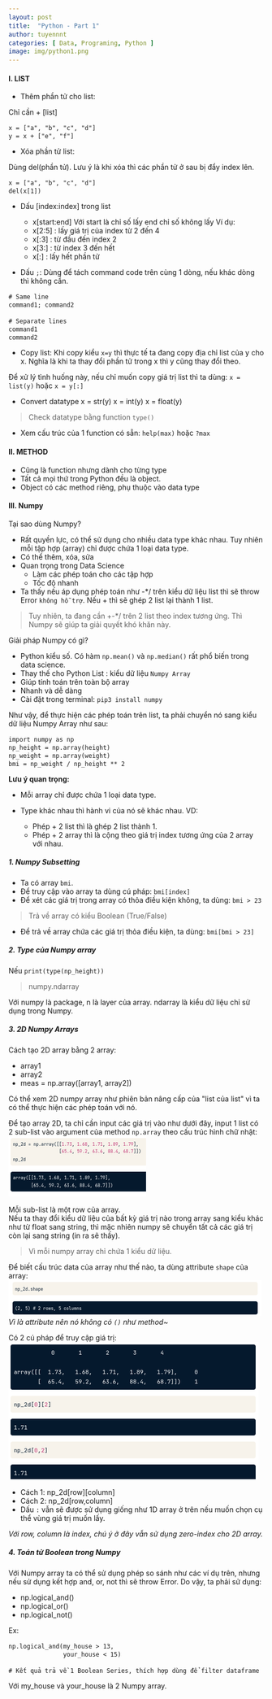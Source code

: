 ```yaml
---
layout: post
title:  "Python - Part 1"
author: tuyennnt
categories: [ Data, Programing, Python ]
image: img/python1.png
---
```


#### I. LIST

* Thêm phần tử cho list:

Chỉ cần + [list]
```
x = ["a", "b", "c", "d"]
y = x + ["e", "f"]
```
* Xóa phần tử list:

Dùng del(phần tử). Lưu ý là khi xóa thì các phần tử ở sau bị đẩy index lên.
```
x = ["a", "b", "c", "d"]
del(x[1])
```


* Dấu [index:index] trong list
	* x[start:end]
	Với start là chỉ số lấy
	end chỉ số không lấy
Ví dụ: 
	* x[2:5] : lấy giá trị của index từ 2 đến 4
	* x[:3] : từ đầu đến index 2
	* x[3:] : từ index 3 đến hết
	* x[:] : lấy hết phần tử
	
* Dấu ``;``:
Dùng để tách command code trên cùng 1 dòng, nếu khác dòng thì không cần. 
```
# Same line
command1; command2

# Separate lines
command1
command2
```

* Copy list:
Khi copy kiểu ``x=y`` thì thực tế ta đang copy địa chỉ list của y cho x. Nghĩa là khi ta thay đổi phần tử trong x thì y cũng thay đổi theo.

Để xử lý tình huống này, nếu chỉ muốn copy giá trị list thì ta dùng: ``x = list(y)`` hoặc ``x = y[:]``


* Convert datatype
x = str(y)
x = int(y)
x = float(y)
> Check datatype bằng function ``type()``

* Xem cấu trúc của 1 function có sẵn:
``help(max)`` hoặc ``?max``

#### II. METHOD
* Cũng là function nhưng dành cho từng type
* Tất cả mọi thứ trong Python đều là object.
* Object có các method riêng, phụ thuộc vào data type 

#### III. Numpy
Tại sao dùng Numpy?
*  Rất quyền lực, có thể sử dụng cho nhiều data type khác nhau. Tuy nhiên mỗi tập hợp (array) chỉ được chứa 1 loại data type.
* Có thể thêm, xóa, sửa
* Quan trọng trong Data Science
	* Làm các phép toán cho các tập hợp
	* Tốc độ nhanh
* Ta thấy nếu áp dụng phép toán như -*/ trên kiểu dữ liệu list thì sẽ throw Error ``không hỗ trợ``. Nếu + thì sẽ ghép 2 list lại thành 1 list.
> Tuy nhiên, ta đang cần +-*/ trên 2 list theo index tương ứng. Thì Numpy sẽ giúp ta giải quyết khó khăn này.

Giải pháp Numpy có gì?
* Python kiểu số. Có hàm ``np.mean()`` và ``np.median()`` rất phổ biến trong data science.
* Thay thế cho Python List : kiểu dữ liệu ``Numpy Array``
* Giúp tính toán trên toàn bộ array
* Nhanh và dễ dàng
* Cài đặt trong terminal: 
``pip3 install numpy``

Như vậy, để thực hiện các phép toán trên list, ta phải chuyển nó sang kiểu dữ liệu Numpy Array như sau:
```
import numpy as np
np_height = np.array(height)
np_weight = np.array(weight)
bmi = np_weight / np_height ** 2
```

**Lưu ý quan trọng:**

* Mỗi array chỉ được chứa 1 loại data type.
* Type khác nhau thì hành vi của nó sẽ khác nhau. VD: 

	* Phép + 2 list thì là ghép 2 list thành 1. 
	* Phép + 2 array thì là cộng theo giá trị index tương ứng của 2 array với nhau.

##### 1. Numpy Subsetting 
* Ta có array ``bmi``.
* Để truy cập vào array ta dùng cú pháp: ``bmi[index]``
* Để xét các giá trị trong array có thỏa điều kiện không, ta dùng: ``bmi > 23``
> Trả về array có kiểu Boolean (True/False)
* Để trả về array chứa các giá trị thỏa điều kiện, ta dùng: ``bmi[bmi > 23]`` 

##### 2. Type của Numpy array
Nếu ``print(type(np_height))``
> numpy.ndarray

Với numpy là package, n là layer của array. ndarray là kiểu dữ liệu chỉ sử dụng trong Numpy.

##### 3. 2D Numpy Arrays 
Cách tạo 2D array bằng 2 array:
* array1
* array2
* meas = np.array([array1, array2])


Có thể xem 2D numpy array như phiên bản nâng cấp của "list của list" vì ta có thể thực hiện các phép toán với nó.

Để tạo array 2D, ta chỉ cần input các giá trị vào như dưới đây, input 1 list có 2 sub-list vào argument của method ``np.array`` theo cấu trúc hình chữ nhật:
![](img/2d-array.png)

Mỗi sub-list là một row của array.  
Nếu ta thay đổi kiểu dữ liệu của bất kỳ giá trị nào trong array sang kiểu khác như từ float sang string, thì mặc nhiên numpy sẽ chuyển tất cả các giá trị còn lại sang string (in ra sẽ thấy).
> Vì mỗi numpy array chỉ chứa 1 kiểu dữ liệu.

Để biết cấu trúc data của array như thế nào, ta dùng attribute ``shape`` của array:
![](img/array-shape.png)
 *Vì là attribute nên nó không có ``()`` như method~*

Có 2 cú pháp để truy cập giá trị:
![](img/2d-subset.png)

* Cách 1: np_2d[row][column]
* Cách 2: np_2d[row,column]
* Dấu ``:`` vẫn sẽ được sử dụng giống như 1D array ở trên nếu muốn chọn cụ thể vùng giá trị muốn lấy.

*Với row, column là index, chú ý ở đây vẫn sử dụng zero-index cho 2D array.*


##### 4. Toán tử Boolean trong Numpy
Với Numpy array ta có thể sử dụng phép so sánh như các ví dụ trên, nhưng nếu sử dụng kết hợp and, or, not thì sẽ throw Error.
Do vậy, ta phải sử dụng:

* np.logical_and()
* np.logical_or() 
* np.logical_not()

Ex:
```
np.logical_and(my_house > 13, 
               your_house < 15)

# Kết quả trả về 1 Boolean Series, thích hợp dùng để filter dataframe 
```
Với my_house và your_house là 2 Numpy array.
